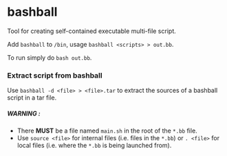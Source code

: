 # bashball
Tool for creating self-contained executable multi-file script.

Add `bashball` to `/bin`, usage `bashball <scripts> > out.bb`.

To run simply do `bash out.bb`.

### Extract script from bashball
Use `bashball -d <file> > <file>.tar` to extract the sources of a bashball script in a tar file.

##### WARNING :
+  There __MUST__ be a file named `main.sh` in the root of the `*.bb` file.
+  Use `source <file>` for internal files (i.e. files in the `*.bb`) or `. <file>` for local files (i.e. where the `*.bb` is being launched from).

